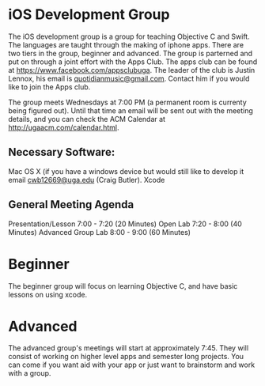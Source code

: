 iOS Development Group
=====================
The iOS development group is a group for teaching Objective C and Swift. The languages are taught through the making of iphone apps. There are two tiers in the group, beginner and advanced. The group is parterned and put on through a joint effort with the Apps Club.
The apps club can be found at https://www.facebook.com/appsclubuga.
The leader of the club is Justin Lennox, his email is quotidianmusic@gmail.com. Contact him if you would like to join the Apps club.

The group meets Wednesdays at 7:00 PM (a permanent room is currenty being figured out). 
Until that time an email will be sent out with the meeting details, and you can check the ACM Calendar at http://ugaacm.com/calendar.html.



Necessary Software:
-------------------
Mac OS X (if you have a windows device but would still like to develop it email cwb12669@uga.edu (Craig Butler).
Xcode

General Meeting Agenda
----------------------
Presentation/Lesson 7:00 - 7:20 (20 Minutes)
Open Lab 7:20 - 8:00 (40 Minutes)
Advanced Group Lab 8:00 - 9:00 (60 Minutes)

Beginner
========
The beginner group will focus on learning Objective C, and have basic lessons on using xcode.

Advanced
========
The advanced group's meetings will start at approximately 7:45. They will consist of working on higher level apps and semester long projects. You can come if you want aid with your app or just want to brainstorm and work with a group.
